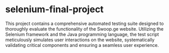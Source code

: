 # selenium-final-project

This project contains a comprehensive automated testing suite designed to thoroughly evaluate the functionality of the Swoop.ge website. Utilizing the Selenium framework and the Java programming language, the test script meticulously simulates user interactions on the website, systematically validating critical components and ensuring a seamless user experience.
